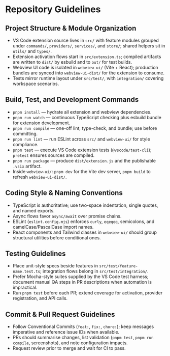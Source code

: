 # Repository Guidelines

## Project Structure & Module Organization
- VS Code extension source lives in `src/` with feature modules grouped under `commands/`, `providers/`, `services/`, and `store/`; shared helpers sit in `utils/` and `types/`.
- Extension activation flows start in `src/extension.ts`; compiled artifacts are written to `dist/` by esbuild and to `out/` for test builds.
- Webview UI code is isolated in `webview-ui/` (Vite + React); production bundles are synced into `webview-ui-dist/` for the extension to consume.
- Tests mirror runtime layout under `src/test/`, with `integration/` covering workspace scenarios.

## Build, Test, and Development Commands
- `pnpm install` — hydrate all extension and webview dependencies.
- `pnpm run watch` — continuous TypeScript checking plus esbuild bundle for extension development.
- `pnpm run compile` — one-off lint, type-check, and bundle; use before committing.
- `pnpm run lint` — run ESLint across `src/` and `webview-ui/` for style compliance.
- `pnpm test` — execute VS Code extension tests (`@vscode/test-cli`); `pretest` ensures sources are compiled.
- `pnpm run package` — produce `dist/extension.js` and the publishable `.vsix` artifact.
- Inside `webview-ui/`: `pnpm dev` for the Vite dev server, `pnpm build` to refresh `webview-ui-dist/`.

## Coding Style & Naming Conventions
- TypeScript is authoritative; use two-space indentation, single quotes, and named exports.
- Async flows favor `async/await` over promise chains.
- ESLint (`eslint.config.mjs`) enforces `curly`, `eqeqeq`, semicolons, and camelCase/PascalCase import names.
- React components and Tailwind classes in `webview-ui/` should group structural utilities before conditional ones.

## Testing Guidelines
- Place unit-style specs beside features in `src/test/feature-name.test.ts`; integration flows belong in `src/test/integration/`.
- Prefer Mocha-style suites supplied by the VS Code test harness; document manual QA steps in PR descriptions when automation is impractical.
- Run `pnpm test` before each PR; extend coverage for activation, provider registration, and API calls.

## Commit & Pull Request Guidelines
- Follow Conventional Commits (`feat:`, `fix:`, `chore:`); keep messages imperative and reference issue IDs when available.
- PRs should summarise changes, list validation (`pnpm test`, `pnpm run compile`, screenshots), and note configuration impacts.
- Request review prior to merge and wait for CI to pass.
